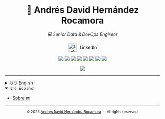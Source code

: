 <h1 align="center">👋 Andrés David Hernández Rocamora</h1>
<p align="center"><i>💻 Senior Data & DevOps Engineer</i></p>

<p align="center">
  <a href="https://www.linkedin.com/in/andresdavidhr" style="text-decoration:none;">
    <img src="https://cdn.jsdelivr.net/gh/devicons/devicon/icons/linkedin/linkedin-original.svg" alt="LinkedIn" width="28" style="vertical-align:middle"/>
    <span style="vertical-align:middle; margin-left:6px;">LinkedIn</span>
  </a>
</p>


<!-- Skills -->
<p align="center">
    <img src="https://img.shields.io/badge/Linux-Expert-black?logo=linux&logoColor=white" />
    <img src="https://img.shields.io/badge/Shell%20Script-Advanced-blue?logo=gnu-bash&logoColor=white" />
    <img src="https://img.shields.io/badge/SQL-Advanced-lightgrey?logo=mysql" />
    <img src="https://img.shields.io/badge/Flutter-Advanced-02569B?logo=flutter&logoColor=white" />
    <img src="https://img.shields.io/badge/Git-Advanced-orange?logo=git&logoColor=white" />
    <img src="https://img.shields.io/badge/Microstrategy-Advanced-red?logo=microstrategy&logoColor=white" />
    <img src="https://img.shields.io/badge/Node.js-Advanced-339933?logo=node.js&logoColor=white" />
    <img src="https://img.shields.io/badge/Python-Intermediate-yellow?logo=python&logoColor=white" />
</p>

<!-- Certifications -->
<p align="center">
    <img src="https://img.shields.io/badge/Cloud%20Digital%20Leader-Certified-brightgreen?logo=googlecloud" />
</p>

---

<details>
  <summary>🇬🇧 English</summary>

- [About Me](lang/english.md)
</details>

<details open>
  <summary>🇪🇸 Español</summary>

- [Sobre mí](lang/spanish.md)
</details>

---

<p align="center">
  <sub>
    &copy; 2025 <a href="https://github.com/andresdavidhr">Andrés David Hernández Rocamora</a> &mdash; All rights reserved.
  </sub>
</p>